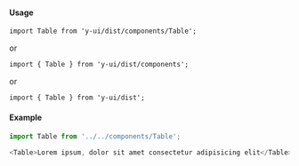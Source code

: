 #### Usage

```markdown
import Table from 'y-ui/dist/components/Table';
```

or

```markdown
import { Table } from 'y-ui/dist/components';
```

or

```markdown
import { Table } from 'y-ui/dist';
```

#### Example

```js
import Table from '../../components/Table';

<Table>Lorem ipsum, dolor sit amet consectetur adipisicing elit</Table>;
```
